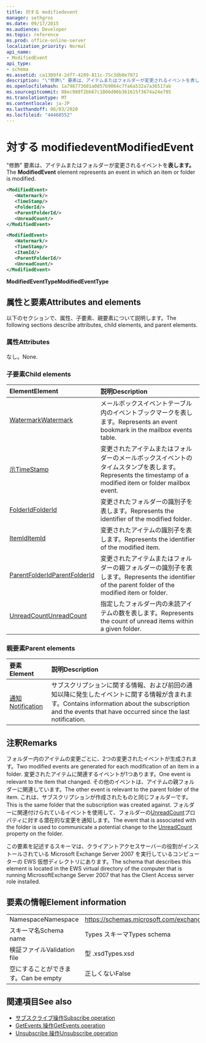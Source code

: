 ```yaml
---
title: 対する modifiedevent
manager: sethgros
ms.date: 09/17/2015
ms.audience: Developer
ms.topic: reference
ms.prod: office-online-server
localization_priority: Normal
api_name:
- ModifiedEvent
api_type:
- schema
ms.assetid: ca1309f4-2df7-4289-811c-75c3db0e7072
description: "\"修飾\" 要素は、アイテムまたはフォルダーが変更されるイベントを表します。"
ms.openlocfilehash: 1a798773601a0857b9064c7fa6a532a7a36517ab
ms.sourcegitcommit: 88ec988f2bb67c1866d06b361615f3674a24e795
ms.translationtype: MT
ms.contentlocale: ja-JP
ms.lasthandoff: 06/03/2020
ms.locfileid: "44468552"
---
```

# <a name="modifiedevent"></a><span data-ttu-id="d866b-103">対する modifiedevent</span><span class="sxs-lookup"><span data-stu-id="d866b-103">ModifiedEvent</span></span>

<span data-ttu-id="d866b-104">"修飾" 要素は、アイテムまたはフォルダーが変更されるイベントを**表します。**</span><span class="sxs-lookup"><span data-stu-id="d866b-104">The **ModifiedEvent** element represents an event in which an item or folder is modified.</span></span> 
  
```xml
<ModifiedEvent>
   <Watermark/>
   <TimeStamp/>
   <FolderId/>
   <ParentFolderId/>
   <UnreadCount/>
</ModifiedEvent>
```

```xml
<ModifiedEvent>
   <Watermark/>
   <TimeStamp/>
   <ItemId/> 
   <ParentFolderId/>
   <UnreadCount/>
</ModifiedEvent>
```

<span data-ttu-id="d866b-105">**ModifiedEventType**</span><span class="sxs-lookup"><span data-stu-id="d866b-105">**ModifiedEventType**</span></span>

## <a name="attributes-and-elements"></a><span data-ttu-id="d866b-106">属性と要素</span><span class="sxs-lookup"><span data-stu-id="d866b-106">Attributes and elements</span></span>

<span data-ttu-id="d866b-107">以下のセクションで、属性、子要素、親要素について説明します。</span><span class="sxs-lookup"><span data-stu-id="d866b-107">The following sections describe attributes, child elements, and parent elements.</span></span>
  
### <a name="attributes"></a><span data-ttu-id="d866b-108">属性</span><span class="sxs-lookup"><span data-stu-id="d866b-108">Attributes</span></span>

<span data-ttu-id="d866b-109">なし。</span><span class="sxs-lookup"><span data-stu-id="d866b-109">None.</span></span>
  
### <a name="child-elements"></a><span data-ttu-id="d866b-110">子要素</span><span class="sxs-lookup"><span data-stu-id="d866b-110">Child elements</span></span>

|<span data-ttu-id="d866b-111">**Element**</span><span class="sxs-lookup"><span data-stu-id="d866b-111">**Element**</span></span>|<span data-ttu-id="d866b-112">**説明**</span><span class="sxs-lookup"><span data-stu-id="d866b-112">**Description**</span></span>|
|:-----|:-----|
|[<span data-ttu-id="d866b-113">Watermark</span><span class="sxs-lookup"><span data-stu-id="d866b-113">Watermark</span></span>](watermark.md) <br/> |<span data-ttu-id="d866b-114">メールボックスイベントテーブル内のイベントブックマークを表します。</span><span class="sxs-lookup"><span data-stu-id="d866b-114">Represents an event bookmark in the mailbox events table.</span></span>  <br/> |
|[<span data-ttu-id="d866b-115">示</span><span class="sxs-lookup"><span data-stu-id="d866b-115">TimeStamp</span></span>](timestamp.md) <br/> |<span data-ttu-id="d866b-116">変更されたアイテムまたはフォルダーのメールボックスイベントのタイムスタンプを表します。</span><span class="sxs-lookup"><span data-stu-id="d866b-116">Represents the timestamp of a modified item or folder mailbox event.</span></span>  <br/> |
|[<span data-ttu-id="d866b-117">FolderId</span><span class="sxs-lookup"><span data-stu-id="d866b-117">FolderId</span></span>](folderid.md) <br/> |<span data-ttu-id="d866b-118">変更されたフォルダーの識別子を表します。</span><span class="sxs-lookup"><span data-stu-id="d866b-118">Represents the identifier of the modified folder.</span></span>  <br/> |
|[<span data-ttu-id="d866b-119">ItemId</span><span class="sxs-lookup"><span data-stu-id="d866b-119">ItemId</span></span>](itemid.md) <br/> |<span data-ttu-id="d866b-120">変更されたアイテムの識別子を表します。</span><span class="sxs-lookup"><span data-stu-id="d866b-120">Represents the identifier of the modified item.</span></span>  <br/> |
|[<span data-ttu-id="d866b-121">ParentFolderId</span><span class="sxs-lookup"><span data-stu-id="d866b-121">ParentFolderId</span></span>](parentfolderid.md) <br/> |<span data-ttu-id="d866b-122">変更されたアイテムまたはフォルダーの親フォルダーの識別子を表します。</span><span class="sxs-lookup"><span data-stu-id="d866b-122">Represents the identifier of the parent folder of the modified item or folder.</span></span>  <br/> |
|[<span data-ttu-id="d866b-123">UnreadCount</span><span class="sxs-lookup"><span data-stu-id="d866b-123">UnreadCount</span></span>](unreadcount.md) <br/> |<span data-ttu-id="d866b-124">指定したフォルダー内の未読アイテムの数を表します。</span><span class="sxs-lookup"><span data-stu-id="d866b-124">Represents the count of unread items within a given folder.</span></span>  <br/> |
   
### <a name="parent-elements"></a><span data-ttu-id="d866b-125">親要素</span><span class="sxs-lookup"><span data-stu-id="d866b-125">Parent elements</span></span>

|<span data-ttu-id="d866b-126">**要素**</span><span class="sxs-lookup"><span data-stu-id="d866b-126">**Element**</span></span>|<span data-ttu-id="d866b-127">**説明**</span><span class="sxs-lookup"><span data-stu-id="d866b-127">**Description**</span></span>|
|:-----|:-----|
|[<span data-ttu-id="d866b-128">通知</span><span class="sxs-lookup"><span data-stu-id="d866b-128">Notification</span></span>](notification-ex15websvcsotherref.md) <br/> |<span data-ttu-id="d866b-129">サブスクリプションに関する情報、および前回の通知以降に発生したイベントに関する情報が含まれます。</span><span class="sxs-lookup"><span data-stu-id="d866b-129">Contains information about the subscription and the events that have occurred since the last notification.</span></span>  <br/> |
   
## <a name="remarks"></a><span data-ttu-id="d866b-130">注釈</span><span class="sxs-lookup"><span data-stu-id="d866b-130">Remarks</span></span>

<span data-ttu-id="d866b-131">フォルダー内のアイテムの変更ごとに、2つの変更されたイベントが生成されます。</span><span class="sxs-lookup"><span data-stu-id="d866b-131">Two modified events are generated for each modification of an item in a folder.</span></span> <span data-ttu-id="d866b-132">変更されたアイテムに関連するイベントが1つあります。</span><span class="sxs-lookup"><span data-stu-id="d866b-132">One event is relevant to the item that changed.</span></span> <span data-ttu-id="d866b-133">その他のイベントは、アイテムの親フォルダーに関連しています。</span><span class="sxs-lookup"><span data-stu-id="d866b-133">The other event is relevant to the parent folder of the item.</span></span> <span data-ttu-id="d866b-134">これは、サブスクリプションが作成されたものと同じフォルダーです。</span><span class="sxs-lookup"><span data-stu-id="d866b-134">This is the same folder that the subscription was created against.</span></span> <span data-ttu-id="d866b-135">フォルダーに関連付けられているイベントを使用して、フォルダーの[UnreadCount](unreadcount.md)プロパティに対する潜在的な変更を通知します。</span><span class="sxs-lookup"><span data-stu-id="d866b-135">The event that is associated with the folder is used to communicate a potential change to the [UnreadCount](unreadcount.md) property on the folder.</span></span> 
  
<span data-ttu-id="d866b-136">この要素を記述するスキーマは、クライアントアクセスサーバーの役割がインストールされている Microsoft Exchange Server 2007 を実行しているコンピューターの EWS 仮想ディレクトリにあります。</span><span class="sxs-lookup"><span data-stu-id="d866b-136">The schema that describes this element is located in the EWS virtual directory of the computer that is running MicrosoftExchange Server 2007 that has the Client Access server role installed.</span></span>
  
## <a name="element-information"></a><span data-ttu-id="d866b-137">要素の情報</span><span class="sxs-lookup"><span data-stu-id="d866b-137">Element information</span></span>

|||
|:-----|:-----|
|<span data-ttu-id="d866b-138">Namespace</span><span class="sxs-lookup"><span data-stu-id="d866b-138">Namespace</span></span>  <br/> |https://schemas.microsoft.com/exchange/services/2006/types  <br/> |
|<span data-ttu-id="d866b-139">スキーマ名</span><span class="sxs-lookup"><span data-stu-id="d866b-139">Schema name</span></span>  <br/> |<span data-ttu-id="d866b-140">Types スキーマ</span><span class="sxs-lookup"><span data-stu-id="d866b-140">Types schema</span></span>  <br/> |
|<span data-ttu-id="d866b-141">検証ファイル</span><span class="sxs-lookup"><span data-stu-id="d866b-141">Validation file</span></span>  <br/> |<span data-ttu-id="d866b-142">型 .xsd</span><span class="sxs-lookup"><span data-stu-id="d866b-142">Types.xsd</span></span>  <br/> |
|<span data-ttu-id="d866b-143">空にすることができます。</span><span class="sxs-lookup"><span data-stu-id="d866b-143">Can be empty</span></span>  <br/> |<span data-ttu-id="d866b-144">正しくない</span><span class="sxs-lookup"><span data-stu-id="d866b-144">False</span></span>  <br/> |
   
## <a name="see-also"></a><span data-ttu-id="d866b-145">関連項目</span><span class="sxs-lookup"><span data-stu-id="d866b-145">See also</span></span>

- [<span data-ttu-id="d866b-146">サブスクライブ操作</span><span class="sxs-lookup"><span data-stu-id="d866b-146">Subscribe operation</span></span>](subscribe-operation.md)  
- [<span data-ttu-id="d866b-147">GetEvents 操作</span><span class="sxs-lookup"><span data-stu-id="d866b-147">GetEvents operation</span></span>](getevents-operation.md)  
- [<span data-ttu-id="d866b-148">Unsubscribe 操作</span><span class="sxs-lookup"><span data-stu-id="d866b-148">Unsubscribe operation</span></span>](unsubscribe-operation.md)

